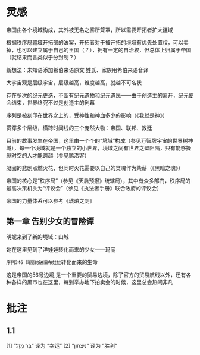 # 灵感

<!-- 秩序局：能源动力应对部部长A 有个愿望，就是种太阳

太阳计划通过后，遗物管理部和缄默者之塔共同监管的`序列93 沉眠太阳`被送到了A手上

但是，计划并没有像想想的一样发展

某一天，突然出现一伙恐怖组织（结社）对帝国边境的多个贸易城市发动了攻击，大量的高级战斗力都被派出去支援了，此时秩序局内部的防御力也降到了最低

于是，A就被人借着这个机会污染了

A在感染模因病毒后，从小到大的愿望被扭曲了

“种太阳”真的如同儿歌一样，种下一个太阳，一个挂在冬天，一个挂在晚上...等等

但由于表现在外在的，如同A 当时所说的一样，所以并没有引起太大的怀疑

而后，当所有的太阳都被种好后，“沉眠太阳”苏醒了

`序列5 活太阳·明妮阿波利亚`诞生

初生无知的她，只是独立的行于世间游历，但很快就被帝国的乱象感到厌恶

而后她离开了帝国，前往更多国家，比如联邦，比如教廷

但是，无一例外的，这些地方也都是一样的烂，谈不上谁比谁好

此后，他来到了造物神殿，收到了造物主的意志，开始灭世 -->

<!-- 
他看到了黑影，灵魂发出了尖啸
圣者 约伯
一瞬间，庞大的知识将他的灵魂撑炸
他看到约伯的一个片段 -->
<!-- 
那是约伯从创造主神国，成为圣徒以后的某个经历，他看到了世界沙盒的本质，知道了作为培养基上诞生的必然命运

于是约伯回到大陆，结合自身的领悟，神性足够强的时候，自然会诞生灵智，所以约伯通过一系列几乎不可复制的手段，和“培养皿皿盖”达成了契约

其为“约伯的契约”，亦称玛娜法典（因为契约内容导致了当时荒芜的世界出现了玛娜） -->

<!-- 约伯唤醒了沉眠太阳，序列5 日冕 明妮阿波利亚诞生 -->


帝国由各个境域构成，其外被无名之雾所笼罩，所以需要开拓者扩大疆域

根据秩序局疆域开拓部的法案，开拓者对于被开拓的境域有优先处置权，可以卖掉，也可以建立属于自己的王国（？），拥有一定的自治权，但总体上归属于帝国（就结果而言类似于分封制？）



新想法：未知语添加希伯来语原文
姓氏、家族用希伯来语音译

大宇宙观是层级宇宙，层级越高，维度越高，就越不可名状

存在多次的纪元更迭，不断有纪元遗物和纪元遗民——由于创造主的离开，纪元便会结束，世界终究不过是创造主的剧幕

序列是被刻印在世界之上的，受神性和神血多少的影响（《我就是神》）

贯穿多个层级，横跨时间线的三个庞然大物：帝国、联邦、教廷

目前的故事发生在帝国，这里由一个个的“境域”构成（参见万智牌宇宙的世界树神域），每一个境域就是一个独立的小世界，境域之间有世界之壁阻隔，只有能够操纵时空的人才能跨越（参见鹏洛客）

凝固的悲剧点燃火花，但同时火花需要以自己的灵魂作为柴薪（《黑暗之魂》）

帝国的核心是“秩序局”（参见《天启预报》统辖局），其中有众多部门，秩序局的最高决策机关为“评议会”（参见《执法者手册》联合政府的评议会）

帝国的力量体系可以参考《琥珀之剑》



## 第一章 告别少女的冒险谭

明妮来到了新的境域：山城

她在这里见到了洋娃娃转化而来的少女——玛丽

`序列346 玛丽的破旧布娃娃`转化而来的生命



这是帝国的56号边境,是一个重要的贸易边境，除了官方的贸易航线以外，还有各种各样的黑市也在这里，每到举办地下拍卖会的时候，这里总会热闹非凡




# 批注
## 1.1
[1] ”בַּר מַזָל“ 译为 “幸运”
[2] ”ניצחון“ 译为 ”胜利“